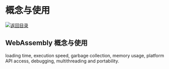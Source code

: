 # 概念与使用

[![&#x8FD4;&#x56DE;&#x76EE;&#x5F55;](https://i.postimg.cc/50XLzC7C/image.png)](https://github.com/wx-chevalier/Web-Series/)

## WebAssembly 概念与使用

loading time, execution speed, garbage collection, memory usage, platform API access, debugging, multithreading and portability.

